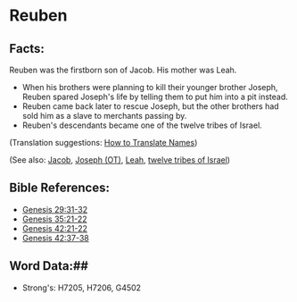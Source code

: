 # Reuben #

## Facts: ##

Reuben was the firstborn son of Jacob. His mother was Leah.

 * When his brothers were planning to kill their younger brother Joseph, Reuben spared Joseph's life by telling them to put him into a pit instead.
 * Reuben came back later to rescue Joseph, but the other brothers had sold him as a slave to merchants passing by.
 * Reuben's descendants became one of the twelve tribes of Israel.

(Translation suggestions: [How to Translate Names](rc://en/ta/man/translate/translate-names))

(See also: [Jacob](jacob.md), [Joseph (OT)](josephot.md), [Leah](leah.md), [twelve tribes of Israel](../other/12tribesofisrael.md))

## Bible References: ##

* [Genesis 29:31-32](rc://en/tn/help/gen/29/31)
* [Genesis 35:21-22](rc://en/tn/help/gen/35/21)
* [Genesis 42:21-22](rc://en/tn/help/gen/42/21)
* [Genesis 42:37-38](rc://en/tn/help/gen/42/37)

## Word Data:##

* Strong's: H7205, H7206, G4502

